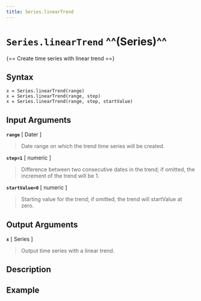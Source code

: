 ```yaml
---
title: Series.linearTrend
---
```


# `Series.linearTrend` ^^(Series)^^

{== Create time series with linear trend ==}

## Syntax

    x = Series.linearTrend(range)
    x = Series.linearTrend(range, step)
    x = Series.linearTrend(range, step, startValue)


## Input Arguments

__`range`__ [ Dater ]
> 
> Date range on which the trend time series will be created.
> 

__`step=1`__ [ numeric ]
> 
> Difference between two consecutive dates in the trend; if omitted, the
> increment of the trend will be 1.
> 

__`startValue=0`__ [ numeric ]
> 
> Starting value for the trend; if omitted, the trend will startValue at
> zero.
> 


## Output Arguments

__`x`__ [ Series ]
> 
> Output time series with a linear trend.
> 


## Description


## Example

